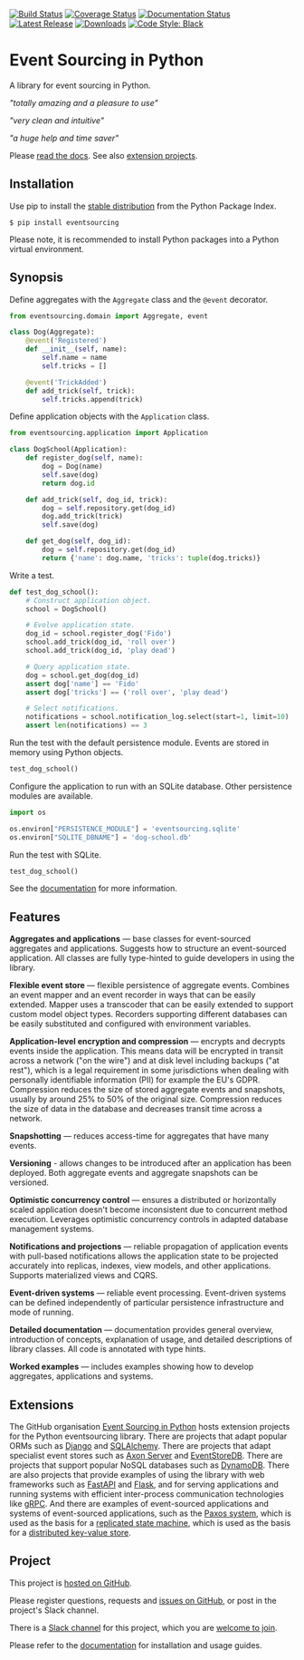 [![Build Status](https://github.com/pyeventsourcing/eventsourcing/actions/workflows/runtests.yaml/badge.svg)](https://github.com/pyeventsourcing/eventsourcing)
[![Coverage Status](https://coveralls.io/repos/github/pyeventsourcing/eventsourcing/badge.svg?branch=main)](https://coveralls.io/github/pyeventsourcing/eventsourcing?branch=main)
[![Documentation Status](https://readthedocs.org/projects/eventsourcing/badge/?version=stable)](https://eventsourcing.readthedocs.io/en/stable/)
[![Latest Release](https://badge.fury.io/py/eventsourcing.svg)](https://pypi.org/project/eventsourcing/)
[![Downloads](https://static.pepy.tech/personalized-badge/eventsourcing?period=total&units=international_system&left_color=grey&right_color=brightgreen&left_text=downloads)](https://pypistats.org/packages/eventsourcing)
[![Code Style: Black](https://img.shields.io/badge/code%20style-black-000000.svg)](https://github.com/psf/black)


# Event Sourcing in Python

A library for event sourcing in Python.

*"totally amazing and a pleasure to use"*

*"very clean and intuitive"*

*"a huge help and time saver"*

Please [read the docs](https://eventsourcing.readthedocs.io/). See also [extension projects](https://github.com/pyeventsourcing).


## Installation

Use pip to install the [stable distribution](https://pypi.org/project/eventsourcing/)
from the Python Package Index.

    $ pip install eventsourcing

Please note, it is recommended to install Python
packages into a Python virtual environment.


## Synopsis

Define aggregates with the `Aggregate` class and the `@event` decorator.

```python
from eventsourcing.domain import Aggregate, event

class Dog(Aggregate):
    @event('Registered')
    def __init__(self, name):
        self.name = name
        self.tricks = []

    @event('TrickAdded')
    def add_trick(self, trick):
        self.tricks.append(trick)
```

Define application objects with the `Application` class.

```python
from eventsourcing.application import Application

class DogSchool(Application):
    def register_dog(self, name):
        dog = Dog(name)
        self.save(dog)
        return dog.id

    def add_trick(self, dog_id, trick):
        dog = self.repository.get(dog_id)
        dog.add_trick(trick)
        self.save(dog)

    def get_dog(self, dog_id):
        dog = self.repository.get(dog_id)
        return {'name': dog.name, 'tricks': tuple(dog.tricks)}
```

Write a test.

```python
def test_dog_school():
    # Construct application object.
    school = DogSchool()

    # Evolve application state.
    dog_id = school.register_dog('Fido')
    school.add_trick(dog_id, 'roll over')
    school.add_trick(dog_id, 'play dead')

    # Query application state.
    dog = school.get_dog(dog_id)
    assert dog['name'] == 'Fido'
    assert dog['tricks'] == ('roll over', 'play dead')

    # Select notifications.
    notifications = school.notification_log.select(start=1, limit=10)
    assert len(notifications) == 3
```

Run the test with the default persistence module. Events are stored
in memory using Python objects.

```python
test_dog_school()
```

Configure the application to run with an SQLite database. Other persistence modules are available.

```python
import os

os.environ["PERSISTENCE_MODULE"] = 'eventsourcing.sqlite'
os.environ["SQLITE_DBNAME"] = 'dog-school.db'
```

Run the test with SQLite.

```python
test_dog_school()
```

See the [documentation](https://eventsourcing.readthedocs.io/) for more information.


## Features

**Aggregates and applications** — base classes for event-sourced aggregates
and applications. Suggests how to structure an event-sourced application. All
classes are fully type-hinted to guide developers in using the library.

**Flexible event store** — flexible persistence of aggregate events. Combines
an event mapper and an event recorder in ways that can be easily extended.
Mapper uses a transcoder that can be easily extended to support custom
model object types. Recorders supporting different databases can be easily
substituted and configured with environment variables.

**Application-level encryption and compression** — encrypts and decrypts events inside the
application. This means data will be encrypted in transit across a network ("on the wire")
and at disk level including backups ("at rest"), which is a legal requirement in some
jurisdictions when dealing with personally identifiable information (PII) for example
the EU's GDPR. Compression reduces the size of stored aggregate events and snapshots, usually
by around 25% to 50% of the original size. Compression reduces the size of data
in the database and decreases transit time across a network.

**Snapshotting** — reduces access-time for aggregates that have many events.

**Versioning** - allows changes to be introduced after an application
has been deployed. Both aggregate events and aggregate snapshots can be versioned.

**Optimistic concurrency control** — ensures a distributed or horizontally scaled
application doesn't become inconsistent due to concurrent method execution. Leverages
optimistic concurrency controls in adapted database management systems.

**Notifications and projections** — reliable propagation of application
events with pull-based notifications allows the application state to be
projected accurately into replicas, indexes, view models, and other applications.
Supports materialized views and CQRS.

**Event-driven systems** — reliable event processing. Event-driven systems
can be defined independently of particular persistence infrastructure and mode of
running.

**Detailed documentation** — documentation provides general overview, introduction
of concepts, explanation of usage, and detailed descriptions of library classes.
All code is annotated with type hints.

**Worked examples** — includes examples showing how to develop aggregates, applications
and systems.


## Extensions

The GitHub organisation
[Event Sourcing in Python](https://github.com/pyeventsourcing)
hosts extension projects for the Python eventsourcing library.
There are projects that adapt popular ORMs such as
[Django](https://github.com/pyeventsourcing/eventsourcing-django#readme)
and [SQLAlchemy](https://github.com/pyeventsourcing/eventsourcing-sqlalchemy#readme).
There are projects that adapt specialist event stores such as
[Axon Server](https://github.com/pyeventsourcing/eventsourcing-axonserver#readme) and
[EventStoreDB](https://github.com/pyeventsourcing/eventsourcing-eventstoredb#readme).
There are projects that support popular NoSQL databases such as
[DynamoDB](https://github.com/pyeventsourcing/eventsourcing-dynamodb#readme).
There are also projects that provide examples of using the
library with web frameworks such as
[FastAPI](https://github.com/pyeventsourcing/example-fastapi#readme)
and [Flask](https://github.com/pyeventsourcing/example-flask#readme),
and for serving applications and running systems with efficient
inter-process communication technologies like [gRPC](https://github.com/pyeventsourcing/eventsourcing-grpc#readme).
And there are examples of event-sourced applications and systems
of event-sourced applications, such as the
[Paxos system](https://github.com/pyeventsourcing/example-paxos#readme),
which is used as the basis for a
[replicated state machine](https://github.com/pyeventsourcing/example-paxos/tree/master/replicatedstatemachine),
which is used as the basis for a
[distributed key-value store](https://github.com/pyeventsourcing/example-paxos/tree/master/keyvaluestore).

## Project

This project is [hosted on GitHub](https://github.com/pyeventsourcing/eventsourcing).

Please register questions, requests and
[issues on GitHub](https://github.com/pyeventsourcing/eventsourcing/issues),
or post in the project's Slack channel.

There is a [Slack channel](https://join.slack.com/t/eventsourcinginpython/shared_invite/zt-3hogb36o-LCvKd4Rz8JMALoLSl_pQ8g)
for this project, which you are [welcome to join](https://join.slack.com/t/eventsourcinginpython/shared_invite/zt-3hogb36o-LCvKd4Rz8JMALoLSl_pQ8g).

Please refer to the [documentation](https://eventsourcing.readthedocs.io/) for installation and usage guides.

